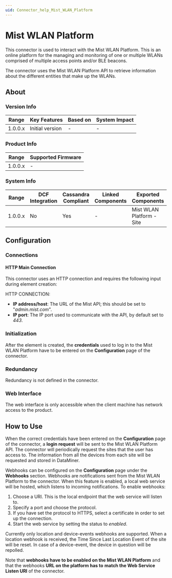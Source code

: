 ```yaml
---
uid: Connector_help_Mist_WLAN_Platform
---
```


# Mist WLAN Platform

This connector is used to interact with the Mist WLAN Platform. This is an online platform for the managing and monitoring of one or multiple WLANs comprised of multiple access points and/or BLE beacons.

The connector uses the Mist WLAN Platform API to retrieve information about the different entities that make up the WLANs.

## About

### Version Info

| Range     | Key Features     | Based on     | System Impact     |
|-----------|------------------|--------------|-------------------|
| 1.0.0.x   | Initial version  | -            | -                 |

### Product Info

| Range     | Supported Firmware     |
|-----------|------------------------|
| 1.0.0.x   | -                      |

### System Info

| Range     | DCF Integration     | Cassandra Compliant     | Linked Components     | Exported Components       |
|-----------|---------------------|-------------------------|-----------------------|---------------------------|
| 1.0.0.x   | No                  | Yes                     | -                     | Mist WLAN Platform - Site |

## Configuration

### Connections

#### HTTP Main Connection

This connector uses an HTTP connection and requires the following input during element creation:

HTTP CONNECTION:

- **IP address/host**: The URL of the Mist API; this should be set to "*admin.mist.com*".
- **IP port**: The IP port used to communicate with the API, by default set to *443*.

### Initialization

After the element is created, the **credentials** used to log in to the Mist WLAN Platform have to be entered on the **Configuration** page of the connector.

### Redundancy

Redundancy is not defined in the connector.

### Web Interface

The web interface is only accessible when the client machine has network access to the product.

## How to Use

When the correct credentials have been entered on the **Configuration** page of the connector, a **login request** will be sent to the Mist WLAN Platform API. The connector will periodically request the sites that the user has access to. The information from all the devices from each site will be requested and stored in DataMiner.

Webhooks can be configured on the **Configuration** page under the **Webhooks** section. Webhooks are notifications sent from the Mist WLAN Platform to the connector. When this feature is enabled, a local web service will be hosted, which listens to incoming notifications. To enable webhooks:

1. Choose a URI. This is the local endpoint that the web service will listen to.
1. Specify a port and choose the protocol.
1. If you have set the protocol to HTTPS, select a certificate in order to set up the connection.
1. Start the web service by setting the status to *enabled*.

Currently only location and device-events webhooks are supported. When a location webhook is received, the Time Since Last Location Event of the site will be reset. In case of a device-event, the device in question will be repolled.

Note that **webhooks have to be enabled on the Mist WLAN Platform** and that the webhooks **URL on the platform has to** **match the Web Service Listen URI** of the connector.
